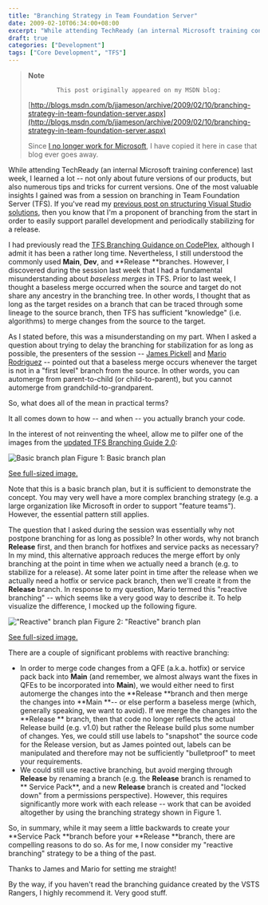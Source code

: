 ```yaml
---
title: "Branching Strategy in Team Foundation Server"
date: 2009-02-10T06:34:00+08:00
excerpt: "While attending TechReady (an internal Microsoft training conference) last week, I learned a lot -- not only about future versions of our products, but also numerous tips and tricks for current versions. One of the most valuable insights I gained was..."
draft: true
categories: ["Development"]
tags: ["Core Development", "TFS"]
---
```


> **Note**
> 
>             This post originally appeared on my MSDN blog:
> 
> [http://blogs.msdn.com/b/jjameson/archive/2009/02/10/branching-strategy-in-team-foundation-server.aspx](http://blogs.msdn.com/b/jjameson/archive/2009/02/10/branching-strategy-in-team-foundation-server.aspx)
> 
> Since [I no longer work for Microsoft](/blog/jjameson/2011/09/02/last-day-with-microsoft), I have copied it here in case that blog ever goes away.

While attending TechReady (an internal Microsoft training conference) last week, I learned a lot -- not only about future versions of our products, but also numerous tips and tricks for current versions. One of the most valuable insights I gained was from a session on branching in Team Foundation Server (TFS). If you've read my [previous post on structuring Visual Studio solutions](/blog/jjameson/2007/04/18/structure-visual-studio-solutions), then you know that I'm a proponent of branching from the start in order to easily support parallel development and periodically stabilizing for a release.

I had previously read the [TFS Branching
Guidance on CodePlex](http://www.codeplex.com/BranchingGuidance), although I admit it has been a rather long time. Nevertheless, I still understood the commonly used **Main**, **Dev**, and **Release **branches. However, I discovered during the session last week that I had a fundamental misunderstanding about *baseless merges* in TFS. Prior to last week, I thought a baseless merge occurred when the source and target do not share any ancestry in the branching tree. In other words, I thought that as long as the target resides on a branch that can be traced through some lineage to the source branch, then TFS has sufficient "knowledge" (i.e. algorithms) to merge changes from the source to the target.

As I stated before, this was a misunderstanding on my part. When I asked a question about trying to delay the branching for stabilization for as long as possible, the presenters of the session -- [James Pickell](http://blogs.msdn.com/jampick) and [Mario Rodriguez](http://blogs.msdn.com/mrod) -- pointed out that a baseless merge occurs whenever the target is not in a "first level" branch from the source. In other words, you can automerge from parent-to-child (or child-to-parent), but you cannot automerge from grandchild-to-grandparent.

So, what does all of the mean in practical terms?

It all comes down to how -- and when -- you actually branch your code.

In the interest of not reinventing the wheel, allow me to pilfer one of the images from the [updated TFS Branching
Guide 2.0](http://www.codeplex.com/TFSBranchingGuideII):

![Basic branch plan](https://www.technologytoolbox.com/blog/images/www_technologytoolbox_com/blog/jjameson/7/r_Branch-Plan-Basic.png)
Figure 1: Basic branch plan

[See full-sized image.](/blog/images/www_technologytoolbox_com/blog/jjameson/7/o_Branch-Plan-Basic.png)

Note that this is a basic branch plan, but it is sufficient to demonstrate the concept. You may very well have a more complex branching strategy (e.g. a large organization like Microsoft in order to support "feature teams"). However, the essential pattern still applies.

The question that I asked during the session was essentially why not postpone branching for as long as possible? In other words, why not branch **Release** first, and then branch for hotfixes and service packs as necessary? In my mind, this alternative approach reduces the merge effort by only branching at the point in time when we actually need a branch (e.g. to stabilize for a release). At some later point in time after the release when we actually need a hotfix or service pack branch, then we'll create it from the **Release** branch. In response to my question, Mario termed this "reactive branching" -- which seems like a very good way to describe it. To help visualize the difference, I mocked up the following figure.

![&quot;Reactive&quot; branch plan](https://www.technologytoolbox.com/blog/images/www_technologytoolbox_com/blog/jjameson/7/r_Branch-Plan-Problematic.png)
Figure 2: "Reactive" branch plan

[See full-sized image.](/blog/images/www_technologytoolbox_com/blog/jjameson/7/o_Branch-Plan-Problematic.png)

There are a couple of significant problems with reactive branching:

- In order to merge code changes from a QFE (a.k.a. hotfix) or service pack back into
  **Main** (and remember, we almost always want the fixes in QFEs to
  be incorporated into **Main**), we would either need to first automerge
  the changes into the **Release **branch and then merge the changes
  into **Main **-- or else perform a baseless merge (which, generally
  speaking, we want to avoid). If we merge the changes into the **Release **
  branch, then that code no longer reflects the actual Release build (e.g. v1.0) but
  rather the Release build plus some number of changes. Yes, we could still use labels
  to "snapshot" the source code for the Release version, but as James pointed out,
  labels can be manipulated and therefore may not be sufficiently "bulletproof" to
  meet your requirements.
- We could still use reactive branching, but avoid merging through **Release**
  by renaming a branch (e.g. the **Release** branch is renamed to **                Service Pack**, and a new **Release** branch is created
  and "locked down" from a permissions perspective). However, this requires significantly
  more work with each release -- work that can be avoided altogether by using the
  branching strategy shown in Figure 1.

So, in summary, while it may seem a little backwards to create your **Service
Pack **branch before your **Release **branch, there are compelling reasons to do so. As for me, I now consider my "reactive branching" strategy to be a thing of the past.

Thanks to James and Mario for setting me straight!

By the way, if you haven't read the branching guidance created by the VSTS Rangers, I highly recommend it. Very good stuff.

